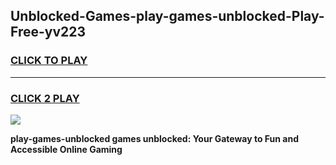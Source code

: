 
## Unblocked-Games-play-games-unblocked-Play-Free-yv223
<h3>
<a href="https://premium76.site?title=play-games-unblocked&ref=18A1">CLICK TO PLAY</a></h3>
<hr>

<h3>
<a href="https://premium76.site?title=play-games-unblocked&ref=18A1">CLICK 2 PLAY</a>
  
</h3>

<a href="https://premium76.site?title=play-games-unblocked&ref=18A1"><img src="https://clearcache.store/games.png"></a>


**play-games-unblocked games unblocked: Your Gateway to Fun and Accessible Online Gaming**
